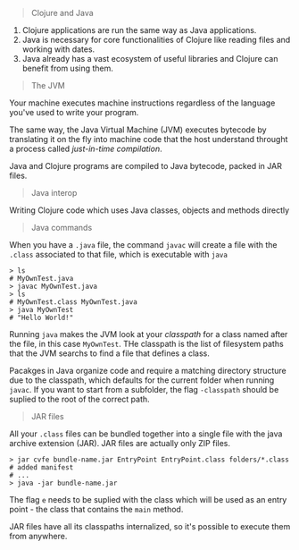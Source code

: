> Clojure and Java

1. Clojure applications are run the same way as Java applications.
2. Java is necessary for core functionalities of Clojure like reading files and working with dates.
3. Java already has a vast ecosystem of useful libraries and Clojure can benefit from using them.

> The JVM

Your machine executes machine instructions regardless of the language you've used to write your program.

The same way, the Java Virtual Machine (JVM) executes bytecode by translating it on the fly into machine code that the host understand throught a process called _just-in-time compilation_.

Java and Clojure programs are compiled to Java bytecode, packed in JAR files.

> Java interop

Writing Clojure code which uses Java classes, objects and methods directly

> Java commands

When you have a `.java` file, the command `javac` will create a file with the `.class` associated to that file, which is executable with `java`

```
> ls
# MyOwnTest.java
> javac MyOwnTest.java
> ls
# MyOwnTest.class MyOwnTest.java
> java MyOwnTest
# "Hello World!"
```

Running `java` makes the JVM look at your _classpath_ for a class named after the file, in this case `MyOwnTest`. THe classpath is the list of filesystem paths that the JVM searchs to find a file that defines a class.

Pacakges in Java organize code and require a matching directory structure due to the classpath, which defaults for the current folder when running `javac`. If you want to start from a subfolder, the flag `-classpath` should be suplied to the root of the correct path.

> JAR files

All your `.class` files can be bundled together into a single file with the java archive extension (JAR). JAR files are actually only ZIP files.

```
> jar cvfe bundle-name.jar EntryPoint EntryPoint.class folders/*.class
# added manifest
# ...
> java -jar bundle-name.jar
```

The flag `e` needs to be suplied with the class which will be used as an entry point - the class that contains the `main` method.

JAR files have all its classpaths internalized, so it's possible to execute them from anywhere.